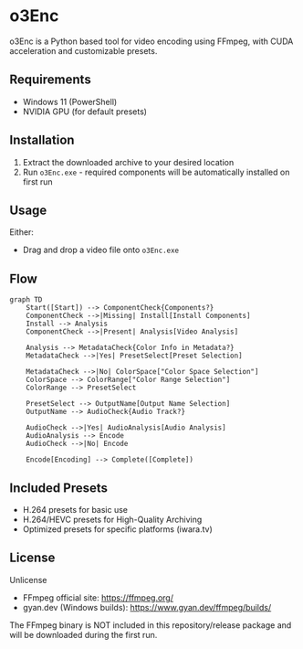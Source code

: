 # o3Enc

o3Enc is a Python based tool for video encoding using FFmpeg, with CUDA acceleration and customizable presets.

## Requirements

- Windows 11 (PowerShell)
- NVIDIA GPU (for default presets)

## Installation

1. Extract the downloaded archive to your desired location
2. Run `o3Enc.exe` - required components will be automatically installed on first run

## Usage

Either:
- Drag and drop a video file onto `o3Enc.exe`

## Flow

```mermaid
graph TD
    Start([Start]) --> ComponentCheck{Components?}
    ComponentCheck -->|Missing| Install[Install Components]
    Install --> Analysis
    ComponentCheck -->|Present| Analysis[Video Analysis]
    
    Analysis --> MetadataCheck{Color Info in Metadata?}
    MetadataCheck -->|Yes| PresetSelect[Preset Selection]
    
    MetadataCheck -->|No| ColorSpace["Color Space Selection"]
    ColorSpace --> ColorRange["Color Range Selection"]
    ColorRange --> PresetSelect
    
    PresetSelect --> OutputName[Output Name Selection]
    OutputName --> AudioCheck{Audio Track?}
    
    AudioCheck -->|Yes| AudioAnalysis[Audio Analysis]
    AudioAnalysis --> Encode
    AudioCheck -->|No| Encode
    
    Encode[Encoding] --> Complete([Complete])
```

## Included Presets

- H.264 presets for basic use
- H.264/HEVC presets for High-Quality Archiving
- Optimized presets for specific platforms (iwara.tv)

## License

Unlicense

- FFmpeg official site: https://ffmpeg.org/
- gyan.dev (Windows builds): https://www.gyan.dev/ffmpeg/builds/

The FFmpeg binary is NOT included in this repository/release package and will be downloaded during the first run.